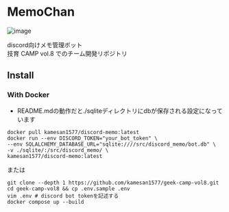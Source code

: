 # MemoChan
![image](https://github.com/user-attachments/assets/0e6e1a4f-6842-4c9d-a91a-5ccc594e8f9d)

discord向けメモ管理ボット\
技育 CAMP vol.8 でのチーム開発リポジトリ

## Install
### With Docker
- README.mdの動作だと./sqliteディレクトリにdbが保存される設定になっています
```shell
docker pull kamesan1577/discord-memo:latest 
docker run --env DISCORD_TOKEN="your_bot_token" \
--env SQLALCHEMY_DATABASE_URL="sqlite:////src/discord_memo/bot.db" \
-v ./sqlite/:/src/discord_memo/ \
kamesan1577/discord-memo:latest 
```
または
```shell
git clone --depth 1 https://github.com/kamesan1577/geek-camp-vol8.git
cd geek-camp-vol8 && cp .env.sample .env
vim .env # discord bot tokenを記述する
docker compose up --build
```
